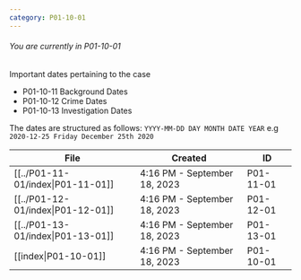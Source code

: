 ```yaml
---
category: P01-10-01
---
```


###### You are currently in P01-10-01

Important dates pertaining to the case

- P01-10-11 Background Dates
- P01-10-12 Crime Dates
- P01-10-13 Investigation Dates

The dates are structured as follows: `YYYY-MM-DD DAY MONTH DATE YEAR` e.g `2020-12-25 Friday December 25th 2020`

| File                                                                                                          | Created                      | ID        |
| ------------------------------------------------------------------------------------------------------------- | ---------------------------- | --------- |
| [[../P01-11-01/index\|P01-11-01]]    | 4:16 PM - September 18, 2023 | P01-11-01 |
| [[../P01-12-01/index\|P01-12-01]]         | 4:16 PM - September 18, 2023 | P01-12-01 |
| [[../P01-13-01/index\|P01-13-01]] | 4:16 PM - September 18, 2023 | P01-13-01 |
| [[index\|P01-10-01]]                        | 4:16 PM - September 18, 2023 | P01-10-01 |
